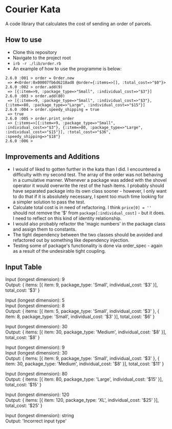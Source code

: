 # Courier Kata

A code library that calculates the cost of sending an order of parcels.

## How to use

- Clone this repository
- Navigate to the project root
- `irb -r ./lib/order.rb`
- An example of how to use the programme is below:
```
2.6.0 :001 > order = Order.new
 => #<Order:0x00007fb6d6218ad8 @order={:items=>[], :total_cost=>"$0"}> 
2.6.0 :002 > order.add(9)
 => [{:item=>9, :package_type=>"Small", :individual_cost=>"$3"}] 
2.6.0 :003 > order.add(80)
 => [{:item=>9, :package_type=>"Small", :individual_cost=>"$3"}, {:item=>80, :package_type=>"Large", :individual_cost=>"$15"}] 
2.6.0 :004 > order.speedy_shipping = true
 => true 
2.6.0 :005 > order.print_order
 => {:items=>[{:item=>9, :package_type=>"Small", :individual_cost=>"$3"}, {:item=>80, :package_type=>"Large", :individual_cost=>"$15"}], :total_cost=>"$36", :speedy_shipping=>"$18"} 
2.6.0 :006 > 
```

## Improvements and Additions

- I would of liked to gotten further in the kata than I did. I encountered a difficulty with my second test. The array of the order was not behaving in a cumulative manner. Whenever a package was added with the shovel operator it would overwrite the rest of the hash items. I probably should have separated package into its own class sooner - however, I only want to do that if it is absolutely necessary, I spent too much time looking for a simpler solution to pass the test.
- Calculate total cost is in need of refactoring. I think `price[0] = ''` should not remove the '$' from `package[:individual_cost]` - but it does. I need to reflect on this kind of identity relationship.
- I would also probably refactor the 'magic numbers' in the package class and assign them to constants.
- The tight dependency between the two classes should be avoided and refactored out by something like dependency injection.
- Testing some of package's functionality is done via order_spec - again as a result of the undesirable tight coupling.

## Input Table

Input (longest dimension): 9  
Output: { items: [{ item: 9, package_type: 'Small', individual_cost: '$3' }], total_cost: '$3' }

Input (longest dimension): 5  
Input (longest dimension): 8  
Output: { items: [{ item: 5, package_type: 'Small', individual_cost: '$3' }, { item: 8, package_type: 'Small', individual_cost: '$3' }], total_cost: '$6' }

Input (longest dimension): 30  
Output: { items: [{ item: 30, package_type: 'Medium', individual_cost: '$8' }], total_cost: '$8' }

Input (longest dimension): 9  
Input (longest dimension): 30  
Output: { items: [{ item: 9, package_type: 'Small', individual_cost: '$3' }, { item: 30, package_type: 'Medium', individual_cost: '$8' }], total_cost: '$11' }

Input (longest dimension): 80  
Output: { items: [{ item: 80, package_type: 'Large', individual_cost: '$15' }], total_cost: '$15' }

Input (longest dimension): 120  
Output: { items: [{ item: 120, package_type: 'XL', individual_cost: '$25' }], total_cost: '$25' }

Input (longest dimension): string  
Output: 'Incorrect input type'
